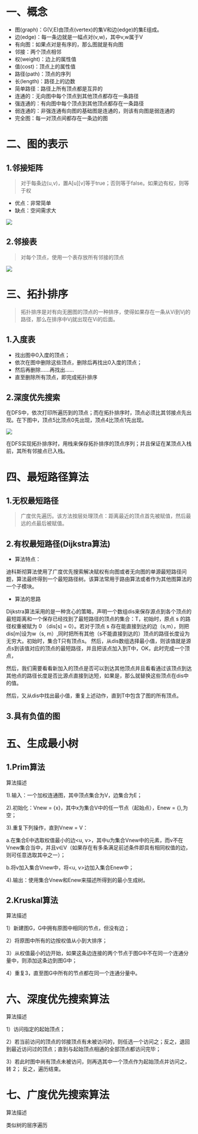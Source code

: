 # 一、概念
+ 图(graph)：G(V,E)由顶点(vertex)的集V和边(edge)的集E组成。
+ 边(edge)：每一条边就是一幅点对(v,w)，其中v,w属于V
+ 有向图：如果点对是有序的，那么图就是有向图
+ 邻接：两个顶点相邻
+ 权(weight)：边上的属性值
+ 值(cost)：顶点上的属性值
+ 路径(path)：顶点的序列
+ 长(length)：路径上的边数
+ 简单路径：路径上所有顶点都是互异的
+ 连通的：无向图中每个顶点到其他顶点都存在一条路径
+ 强连通的：有向图中每个顶点到其他顶点都存在一条路径
+ 弱连通的：非强连通有向图的基础图是连通的，则该有向图是弱连通的
+ 完全图：每一对顶点间都存在一条边的图
# 二、图的表示
## 1.邻接矩阵
>对于每条边(u,v)，置A[u][v]等于true；否则等于false。如果边有权，则等于权
+ 优点：非常简单
+ 缺点：空间需求大

![](https://github.com/liurijin123/picture/blob/master/1005320-20161115153351529-548277748.png)
## 2.邻接表
>对每个顶点，使用一个表存放所有邻接的顶点

![](https://images2015.cnblogs.com/blog/1005320/201611/1005320-20161115153921029-1972544191.png)
# 三、拓扑排序
>拓扑排序是对有向无圈图的顶点的一种排序，使得如果存在一条从Vi到Vj的路径，那么在排序中Vj就出现在Vi的后面。
## 1.入度表
+ 找出图中0入度的顶点；
+ 依次在图中删除这些顶点，删除后再找出0入度的顶点；
+ 然后再删除……再找出……
+ 直至删除所有顶点，即完成拓扑排序
## 2.深度优先搜索
在DFS中，依次打印所遍历到的顶点；而在拓扑排序时，顶点必须比其邻接点先出现。在下图中，顶点5比顶点0先出现，顶点4比顶点1先出现。

![](https://images2015.cnblogs.com/blog/399159/201512/399159-20151229144507870-1351373142.png)

在DFS实现拓扑排序时，用栈来保存拓扑排序的顶点序列；并且保证在某顶点入栈前，其所有邻接点已入栈。
# 四、最短路径算法
## 1.无权最短路径
>广度优先遍历。该方法按层处理顶点：距离最近的顶点首先被赋值，然后最远的点最后被赋值。
## 2.有权最短路径(Dijkstra算法)
+ 算法特点：

迪科斯彻算法使用了广度优先搜索解决赋权有向图或者无向图的单源最短路径问题，算法最终得到一个最短路径树。该算法常用于路由算法或者作为其他图算法的一个子模块。
+ 算法的思路

Dijkstra算法采用的是一种贪心的策略，声明一个数组dis来保存源点到各个顶点的最短距离和一个保存已经找到了最短路径的顶点的集合：T，初始时，原点 s 的路径权重被赋为 0 （dis[s] = 0）。若对于顶点 s 存在能直接到达的边（s,m），则把dis[m]设为w（s, m）,同时把所有其他（s不能直接到达的）顶点的路径长度设为无穷大。初始时，集合T只有顶点s。 
然后，从dis数组选择最小值，则该值就是源点s到该值对应的顶点的最短路径，并且把该点加入到T中，OK，此时完成一个顶点， 

然后，我们需要看看新加入的顶点是否可以到达其他顶点并且看看通过该顶点到达其他点的路径长度是否比源点直接到达短，如果是，那么就替换这些顶点在dis中的值。

然后，又从dis中找出最小值，重复上述动作，直到T中包含了图的所有顶点。
## 3.具有负值的图
# 五、生成最小树
## 1.Prim算法
算法描述

1).输入：一个加权连通图，其中顶点集合为V，边集合为E；

2).初始化：Vnew = {x}，其中x为集合V中的任一节点（起始点），Enew = {},为空；

3).重复下列操作，直到Vnew = V：

   a.在集合E中选取权值最小的边<u, v>，其中u为集合Vnew中的元素，而v不在Vnew集合当中，并且v∈V（如果存在有多条满足前述条件即具有相同权值的边，则可任意选取其中之一）；
   
   b.将v加入集合Vnew中，将<u, v>边加入集合Enew中；
   
4).输出：使用集合Vnew和Enew来描述所得到的最小生成树。
## 2.Kruskal算法
算法描述

1）新建图G，G中拥有原图中相同的节点，但没有边；

2）将原图中所有的边按权值从小到大排序；

3）从权值最小的边开始，如果这条边连接的两个节点于图G中不在同一个连通分量中，则添加这条边到图G中；

4）重复3，直至图G中所有的节点都在同一个连通分量中。
# 六、深度优先搜索算法
算法描述

1）访问指定的起始顶点；

2）若当前访问的顶点的邻接顶点有未被访问的，则任选一个访问之；反之，退回到最近访问过的顶点；直到与起始顶点相通的全部顶点都访问完毕；

3）若此时图中尚有顶点未被访问，则再选其中一个顶点作为起始顶点并访问之，转 2； 反之，遍历结束。

# 七、广度优先搜索算法
算法描述

类似树的层序遍历
